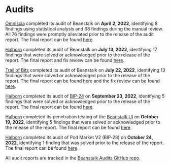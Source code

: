 # Audits

[Omniscia](https://omniscia.io/) completed its audit of Beanstalk on **April 2, 2022**, identifying 8 findings using statistical analysis and 68 findings during the manual review. All 76 findings were promptly alleviated prior to the release of the audit report. The final report can be found [here](https://omniscia.io/beanstalk-core-protocol/).

[Halborn](https://halborn.com/) completed its audit of Beanstalk on **July 13, 2022**, identifying 17 findings that were solved or acknowledged prior to the release of the report. The final report and fix review can be found [here](https://github.com/BeanstalkFarms/Beanstalk-Audits/blob/main/halborn-beanstalk-final-report-and-fix-review.pdf).

[Trail of Bits](https://www.trailofbits.com/) completed its audit of Beanstalk on **July 22, 2022**, identifying 13 findings that were solved or acknowledged prior to the release of the report. The final report can be found [here](https://megxijwlwqrophkngh3fycm3ifzhiujhw5epaxdbtqpf6ntcbmhq.arweave.net/YQ10Jsu0IuedTTH2XAmbQXJ0USe3SPBcYZweXzZiCw8) and the fix review can be found [here](https://ewz6nvzjlryqbs2nzh24f5uc4tnhiyxaughn4z2dwosc3era.arweave.net/JbPm1ylccQDLTc\_n1wvaC5Np0YuChjt5nQ7OkLZI\_gQ).

[Halborn](https://halborn.com/) completed its audit of [BIP-24](https://github.com/BeanstalkFarms/Beanstalk-Governance-Proposals/blob/master/bip/bip-24-fungible-bdv-support.md) on **September 23, 2022**, identifying 5 findings that were solved or acknowledged prior to the release of the report. The final report can be found [here](https://github.com/BeanstalkFarms/Beanstalk-Audits/blob/main/halborn-beanstalk-bip-24-final-report.pdf).

[Halborn](https://halborn.com/) completed its penetration testing of the [Beanstalk UI](https://app.bean.money/) on **October 19, 2022**, identifying 5 findings that were solved or acknowledged prior to the release of the report. The final report can be found [here](https://github.com/BeanstalkFarms/Beanstalk-Audits/blob/main/halborn-beanstalk-ui-webapp-pentest-final-report.pdf).

[Halborn](https://halborn.com/) completed its audit of Pod Market V2 (BIP-28) on **October 24, 2022**, identifying 1 finding that was solved prior to the release of the report. The final report can be found [here](https://github.com/BeanstalkFarms/Beanstalk-Audits/blob/main/halborn-beanstalk-pod-market-v2-final-report.pdf).

All audit reports are tracked in the [Beanstalk Audits GitHub repo](https://github.com/BeanstalkFarms/Beanstalk-Audits).
